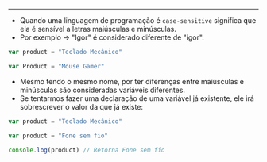 ___
- Quando uma linguagem de programação é `case-sensitive` significa que ela é sensível a letras maiúsculas e minúsculas.
- Por exemplo -> "Igor" é considerado diferente de "igor".
```js
var product = "Teclado Mecânico"

var Product = "Mouse Gamer"
```
- Mesmo tendo o mesmo nome, por ter diferenças entre maiúsculas e minúsculas são consideradas variáveis diferentes.
- Se tentarmos fazer uma declaração de uma variável já existente, ele irá sobrescrever o valor da que já existe:
```js
var product = "Teclado Mecânico"

var product = "Fone sem fio"

console.log(product) // Retorna Fone sem fio
```
